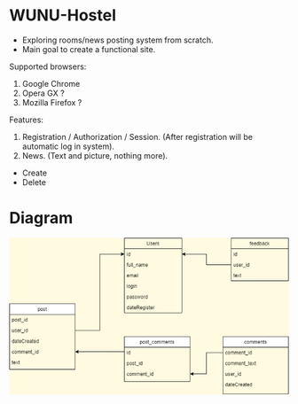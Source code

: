 # WUNU-Hostel

* Exploring rooms/news posting system from scratch. 
* Main goal to create a functional site.

Supported browsers:
1. Google Chrome
2. Opera GX ?
3. Mozilla Firefox ?

Features:
1. Registration / Authorization / Session. (After registration will be automatic log in system).
2. News. (Text and picture, nothing more).
- Create
- Delete
<!-- 3. Комментарии. (Отображение на нужном посте и возможность их создавать).
    - Создание
    - Удаление
5. Профиль пользователя. (Отображается нормально, посты принадлежат выбраному пользователю)
6. Настройки профиля пользователя.
    - Смена ника
    - Смена аватара -->


# Diagram
<img src="/Diagrams/bd.png" style="display: block; margin-left: auto; margin-right: auto;" />
